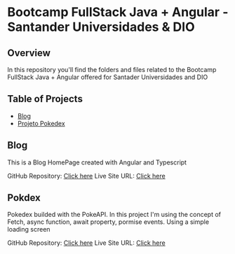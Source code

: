 
# Bootcamp FullStack Java + Angular - Santander Universidades & DIO

## Overview
In this repository you'll find the folders and files related to the Bootcamp FullStack Java + Angular offered for Santader Universidades and DIO

## Table of Projects

- [Blog](#blog)
- [Projeto Pokedex](#pokdex)

## Blog

This is a Blog HomePage created with Angular and Typescript


GitHub Repository: [Click here](https://github.com/xtirian/BootcampSantanderDIO/tree/main/3.Angular/blog-Project)
Live Site URL: [Click here](https://blog-project-vdacxfm1f-xtirian.vercel.app/)

## Pokdex

Pokedex builded with the PokeAPI. In this project I'm using the concept of Fetch, async function, await property, pormise events. Using a simple loading screen


GitHub Repository: [Click here](https://github.com/xtirian/BootcampSantanderDIO/tree/main/1.Primeiras%20P%C3%A1ginas%20Interativas%20com%20JS/5.Dominando%20protocolo%20HTTP%20e%20integrando%20com%20a%20pokeAPI/1.Integrando%20com%20a%20PokeAPI)
Live Site URL: [Click here](https://pokedex-xtirian.vercel.app/)




